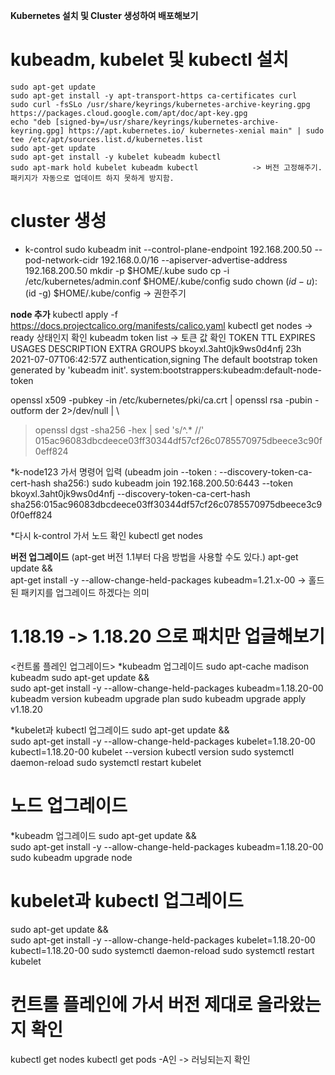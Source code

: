 **Kubernetes 설치 및 Cluster 생성하여 배포해보기**
# kubeadm, kubelet 및 kubectl 설치
 	sudo apt-get update
 	sudo apt-get install -y apt-transport-https ca-certificates curl
 	sudo curl -fsSLo /usr/share/keyrings/kubernetes-archive-keyring.gpg https://packages.cloud.google.com/apt/doc/apt-key.gpg
 	echo "deb [signed-by=/usr/share/keyrings/kubernetes-archive-keyring.gpg] https://apt.kubernetes.io/ kubernetes-xenial main" | sudo tee /etc/apt/sources.list.d/kubernetes.list
 	sudo apt-get update
 	sudo apt-get install -y kubelet kubeadm kubectl
 	sudo apt-mark hold kubelet kubeadm kubectl            -> 버전 고정해주기. 패키지가 자동으로 업데이트 하지 못하게 방지함.


# cluster 생성
* k-control
sudo kubeadm init --control-plane-endpoint 192.168.200.50 --pod-network-cidr 192.168.0.0/16 --apiserver-advertise-address 192.168.200.50
mkdir -p $HOME/.kube
sudo cp -i /etc/kubernetes/admin.conf $HOME/.kube/config
sudo chown $(id -u):$(id -g) $HOME/.kube/config    -> 권한주기


**node 추가**
kubectl apply -f https://docs.projectcalico.org/manifests/calico.yaml
kubectl get nodes     -> ready 상태인지 확인
kubeadm token list    -> 토큰 값 확인
TOKEN                     TTL         EXPIRES                USAGES                   DESCRIPTION                                                EXTRA GROUPS
bkoyxl.3aht0jk9ws0d4nfj   23h         2021-07-07T06:42:57Z   authentication,signing   The default bootstrap token generated by 'kubeadm init'.   system:bootstrappers:kubeadm:default-node-token

openssl x509 -pubkey -in /etc/kubernetes/pki/ca.crt | openssl rsa -pubin -outform der 2>/dev/null | \
>    openssl dgst -sha256 -hex | sed 's/^.* //'
015ac96083dbcdeece03ff30344df57cf26c0785570975dbeece3c90f0eff824


*k-node123 가서 명령어 입력
(ubeadm join --token <token> <control-plane-host>:<control-plane-port> --discovery-token-ca-cert-hash sha256:<hash>)
sudo kubeadm join 192.168.200.50:6443 --token bkoyxl.3aht0jk9ws0d4nfj --discovery-token-ca-cert-hash sha256:015ac96083dbcdeece03ff30344df57cf26c0785570975dbeece3c90f0eff824 

*다시 k-control 가서 노드 확인
kubectl get nodes
 
  
  
**버전 업그레이드**
(apt-get 버전 1.1부터 다음 방법을 사용할 수도 있다.)
apt-get update && \
apt-get install -y --allow-change-held-packages kubeadm=1.21.x-00  -> 홀드된 패키지를 업그레이드 하겠다는 의미

# 1.18.19 -> 1.18.20 으로 패치만 업글해보기

<컨트롤 플레인 업그레이드>
*kubeadm 업그레이드
sudo apt-cache madison kubeadm
sudo apt-get update && \
sudo apt-get install -y --allow-change-held-packages kubeadm=1.18.20-00
kubeadm version
kubeadm upgrade plan
sudo kubeadm upgrade apply v1.18.20

*kubelet과 kubectl 업그레이드
sudo apt-get update && \
sudo apt-get install -y --allow-change-held-packages kubelet=1.18.20-00 kubectl=1.18.20-00
kubelet --version
kubectl version
sudo systemctl daemon-reload
sudo systemctl restart kubelet


# 노드 업그레이드
*kubeadm 업그레이드
sudo apt-get update && \
sudo apt-get install -y --allow-change-held-packages kubeadm=1.18.20-00
sudo kubeadm upgrade node

# kubelet과 kubectl 업그레이드
sudo apt-get update && \
sudo apt-get install -y --allow-change-held-packages kubelet=1.18.20-00 kubectl=1.18.20-00
sudo systemctl daemon-reload
sudo systemctl restart kubelet


# 컨트롤 플레인에 가서 버전 제대로 올라왔는지 확인
kubectl get nodes
kubectl get pods -A인        -> 러닝되는지 확인

  

 

